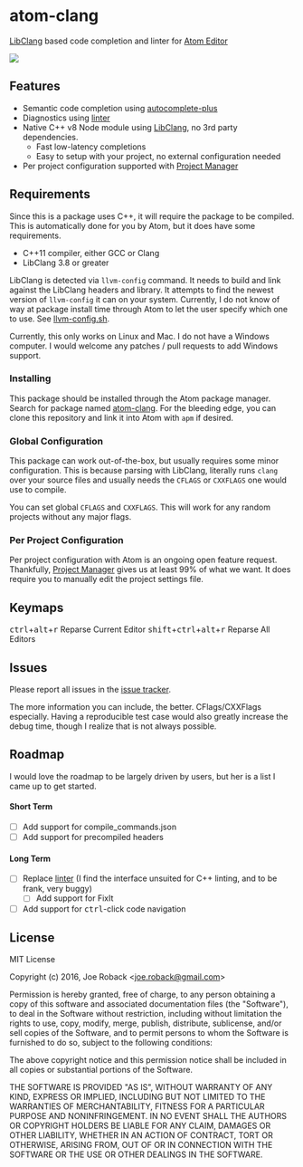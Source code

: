 # atom-clang

[LibClang](http://clang.llvm.org/docs/Tooling.html) based code completion and linter for [Atom Editor](http://atom.io)

![](https://cloud.githubusercontent.com/assets/156174/17979392/8c78bf54-6ab7-11e6-97bf-f7de4eedc56b.gif)

## Features

* Semantic code completion using [autocomplete-plus](https://atom.io/packages/autocomplete-plus)
* Diagnostics using [linter](https://atom.io/packages/linter)
* Native C++ v8 Node module using [LibClang](http://clang.llvm.org/docs/Tooling.html), no 3rd party dependencies.
  * Fast low-latency completions
  * Easy to setup with your project, no external configuration needed
* Per project configuration supported with [Project Manager](https://atom.io/packages/project-manager)

## Requirements

Since this is a package uses C++, it will require the package to be compiled. This is automatically done for you by Atom, but it does have some requirements.

* C++11 compiler, either GCC or Clang
* LibClang 3.8 or greater

LibClang is detected via `llvm-config` command. It needs to build and link against the LibClang headers and library. It attempts to find the newest version of `llvm-config` it can on your system. Currently, I do not know of way at package install time through Atom to let the user specify which one to use. See [llvm-config.sh](https://github.com/joeroback/atom-clang/blob/master/llvm-config.sh).

Currently, this only works on Linux and Mac. I do not have a Windows computer. I would welcome any patches / pull requests to add Windows support.

### Installing

This package should be installed through the Atom package manager. Search for package named [atom-clang](https://atom.io/packages/atom-clang). For the bleeding edge, you can clone this repository and link it into Atom with `apm` if desired.

### Global Configuration

This package can work out-of-the-box, but usually requires some minor configuration. This is because parsing with LibClang, literally runs `clang` over your source files and usually needs the `CFLAGS` or `CXXFLAGS` one would use to compile.

You can set global `CFLAGS` and `CXXFLAGS`. This will work for any random projects without any major flags.

### Per Project Configuration

Per project configuration with Atom is an ongoing open feature request. Thankfully, [Project Manager](https://atom.io/packages/project-manager) gives us at least 99% of what we want. It does require you to manually edit the project settings file.

## Keymaps

<kbd>ctrl</kbd>+<kbd>alt</kbd>+<kbd>r</kbd> Reparse Current Editor
<kbd>shift</kbd>+<kbd>ctrl</kbd>+<kbd>alt</kbd>+<kbd>r</kbd> Reparse All Editors

## Issues

Please report all issues in the [issue tracker](https://github.com/joeroback/atom-clang/issues).

The more information you can include, the better. CFlags/CXXFlags especially.
Having a reproducible test case would also greatly increase the debug time, though I realize that is not always possible.

## Roadmap

I would love the roadmap to be largely driven by users, but her is a list I came up to get started.

#### Short Term

- [ ] Add support for compile_commands.json
- [ ] Add support for precompiled headers

#### Long Term

- [ ] Replace [linter](https://atom.io/packages/linter) (I find the interface unsuited for C++ linting, and to be frank, very buggy)
  - [ ] Add support for FixIt
- [ ] Add support for <kbd>ctrl</kbd>-click code navigation

## License

MIT License

Copyright (c) 2016, Joe Roback &lt;<joe.roback@gmail.com>&gt;

Permission is hereby granted, free of charge, to any person obtaining a copy
of this software and associated documentation files (the "Software"), to deal
in the Software without restriction, including without limitation the rights
to use, copy, modify, merge, publish, distribute, sublicense, and/or sell
copies of the Software, and to permit persons to whom the Software is
furnished to do so, subject to the following conditions:

The above copyright notice and this permission notice shall be included in all
copies or substantial portions of the Software.

THE SOFTWARE IS PROVIDED "AS IS", WITHOUT WARRANTY OF ANY KIND, EXPRESS OR
IMPLIED, INCLUDING BUT NOT LIMITED TO THE WARRANTIES OF MERCHANTABILITY,
FITNESS FOR A PARTICULAR PURPOSE AND NONINFRINGEMENT. IN NO EVENT SHALL THE
AUTHORS OR COPYRIGHT HOLDERS BE LIABLE FOR ANY CLAIM, DAMAGES OR OTHER
LIABILITY, WHETHER IN AN ACTION OF CONTRACT, TORT OR OTHERWISE, ARISING FROM,
OUT OF OR IN CONNECTION WITH THE SOFTWARE OR THE USE OR OTHER DEALINGS IN THE
SOFTWARE.
